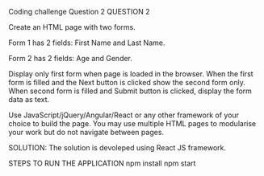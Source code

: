 Coding challenge Question 2
QUESTION 2

Create an HTML page with two forms.

Form 1 has 2 fields: First Name and Last Name.

Form 2 has 2 fields: Age and Gender.

Display only first form when page is loaded in the browser. When the first form is filled and the Next button is clicked show the second form only. When second form is filled and Submit button is clicked, display the form data as text.

Use JavaScript/jQuery/Angular/React or any other framework of your choice to build the page. You may use multiple HTML pages to modularise your work but do not navigate between pages.

SOLUTION:
The solution is devoleped using React JS framework.

STEPS TO RUN THE APPLICATION
npm install
npm start
